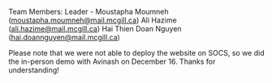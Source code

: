 Team Members:
Leader - Moustapha Moumneh (moustapha.moumneh@mail.mcgill.ca)
Ali Hazime (ali.hazime@mail.mcgill.ca)
Hai Thien Doan Nguyen (hai.doannguyen@mail.mcgill.ca)

Please note that we were not able to deploy the website on SOCS, so we did the in-person demo with Avinash on December 16.
Thanks for understanding! 
